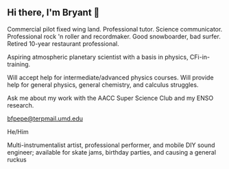 ## Hi there, I'm Bryant 👋

Commercial pilot fixed wing land. Professional tutor. Science communicator. Professional rock 'n roller and recordmaker. Good snowboarder, bad surfer. Retired 10-year restaurant professional.

Aspiring atmospheric planetary scientist with a basis in physics, CFi-in-training.

Will accept help for intermediate/advanced physics courses. Will provide help for general physics, general chemistry, and calculus struggles.

Ask me about my work with the AACC Super Science Club and my ENSO research.

bfpepe@terpmail.umd.edu

He/Him

Multi-instrumentalist artist, professional performer, and mobile DIY sound engineer; available for skate jams, birthday parties, and causing a general ruckus
